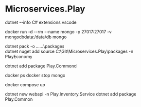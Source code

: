 # Microservices.Play

dotnet --info
C# extensions vscode

docker run -d --rm --name mongo -p 27017:27017 -v mongodbdata:/data/db mongo

dotnet pack -o ..\..\..\packages\
dotnet nuget add source C:\Git\Microservices.Play\packages -n PlayEconomy

dotnet add package Play.Commond

docker ps
docker stop mongo

docker compose up

dotnet new webapi -n Play.Inventory.Service
dotnet add package Play.Common

